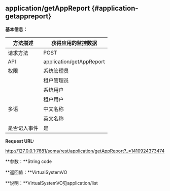 ## application/getAppReport {#application-getappreport}

**基本信息：**

| 方法描述 | 获得应用的监控数据 |
| --- | --- |
| 请求方法 | POST |
| API | application/getAppReport |
| 权限 | 系统管理员 | 是 |
|  | 租户管理员 | 是 |
|  | 系统用户 | 是 |
|  | 租户用户 | 是 |
| 多语 | 中文名称 | 获得应用的监控数据 |
|  | 英文名称 | **Get application report information** |
| 是否记入事件 | 是 |

**Request URL:**

http://127.0.0.1:7681/soma/rest/application/getAppReport?_=1410924373474

**参数：**String code

**返回值：**VirtualSystemVO

**说明：**VirtualSystemVO见application/list